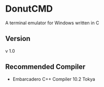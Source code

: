 # DonutCMD
 A terminal emulator for Windows written in C
## Version
v 1.0
## Recommended Compiler
* Embarcadero C++ Compiler 10.2 Tokya
